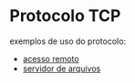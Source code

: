 # Protocolo TCP

exemplos de uso do protocolo:

- [acesso remoto](https://github.com/CarlosG18/redes_dca0130/blob/main/acesso_remoto/acesso_remoto.md)
- [servidor de arquivos](https://github.com/CarlosG18/redes_dca0130/blob/main/servidor_de_arquivos/servidor_arquivos.md)